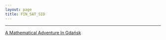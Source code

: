 ```yaml
---
layout: page
title: FIN_SAT_SID
---
```

<hr>
<strong></strong>
<a href="https://sites.google.com/view/finsidsat/info?authuser=0">A Mathematical Adventure In Gdańsk</a>